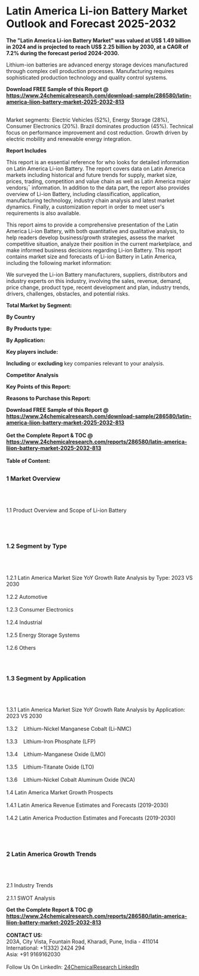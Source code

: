 <h1>Latin America Li-ion Battery Market Outlook and Forecast 2025-2032</h1><p><strong>The "Latin America Li-ion Battery Market" was valued at US$ 1.49 billion in 2024 and is projected to reach US$ 2.25 billion by 2030, at a CAGR of 7.2% during the forecast period 2024-2030.</strong></p><p>
</p><p>Lithium-ion batteries are advanced energy storage devices manufactured through complex cell production processes. Manufacturing requires sophisticated production technology and quality control systems.</p><div><b>Download FREE Sample of this Report @ 
            <a href="https://www.24chemicalresearch.com/download-sample/286580/latin-america-liion-battery-market-2025-2032-813">
            https://www.24chemicalresearch.com/download-sample/286580/latin-america-liion-battery-market-2025-2032-813</a></b></div><br><p>
Market segments: Electric Vehicles (52%), Energy Storage (28%), Consumer Electronics (20%). Brazil dominates production (45%). Technical focus on performance improvement and cost reduction. Growth driven by electric mobility and renewable energy integration.</p><p>
</p><p><strong>Report Includes</strong></p><p>
</p><p>This report is an essential reference for who looks for detailed information on Latin America Li-ion Battery. The report covers data on Latin America markets including historical and future trends for supply, market size, prices, trading, competition and value chain as well as Latin America major vendors¡¯ information. In addition to the data part, the report also provides overview of Li-ion Battery, including classification, application, manufacturing technology, industry chain analysis and latest market dynamics. Finally, a customization report in order to meet user's requirements is also available.</p><p>
</p><p>This report aims to provide a comprehensive presentation of the Latin America Li-ion Battery, with both quantitative and qualitative analysis, to help readers develop business/growth strategies, assess the market competitive situation, analyze their position in the current marketplace, and make informed business decisions regarding Li-ion Battery. This report contains market size and forecasts of Li-ion Battery in Latin America, including the following market information:</p><p>
We surveyed the Li-ion Battery manufacturers, suppliers, distributors and industry experts on this industry, involving the sales, revenue, demand, price change, product type, recent development and plan, industry trends, drivers, challenges, obstacles, and potential risks.</p><p>
</p><p><strong>Total Market by Segment:</strong></p><p>
<strong>By Country</strong></p><p>
</p><p>
<strong>By Products type:</strong></p><p>
</p><p>
<strong>By Application:</strong></p><p>
</p><p>
<strong>Key players include: </strong></p><p>
</p><p>
</p><p><strong>Including </strong>or <strong>excluding </strong>key companies relevant to your analysis.</p><p>
<strong>Competitor Analysis</strong></p><p>
</p><p>
</p><p><strong>Key Points of this Report:</strong></p><p>
</p><p>
</p><p><strong>Reasons to Purchase this Report:</strong></p><p>
</p><div><b>Download FREE Sample of this Report @ 
            <a href="https://www.24chemicalresearch.com/download-sample/286580/latin-america-liion-battery-market-2025-2032-813">
            https://www.24chemicalresearch.com/download-sample/286580/latin-america-liion-battery-market-2025-2032-813</a></b></div><br><div><b>Get the Complete Report & TOC @ 
            <a href="https://www.24chemicalresearch.com/reports/286580/latin-america-liion-battery-market-2025-2032-813">
            https://www.24chemicalresearch.com/reports/286580/latin-america-liion-battery-market-2025-2032-813</a></b></div><br>
            <b>Table of Content:</b><p><h2><span style="font-size:16px"><strong>1 Market Overview&nbsp;&nbsp; &nbsp;</strong></span></h2><br />
<br />
<p>1.1 Product Overview and Scope of Li-ion Battery&nbsp;</p><br />
<br />
<h2><strong><span style="font-size:16px">1.2 Segment by Type&nbsp;&nbsp; &nbsp;</span></strong></h2><br />
<br />
<p>1.2.1 Latin America Market Size YoY Growth Rate Analysis by Type: 2023 VS 2030&nbsp;&nbsp; &nbsp;<br /><br />
1.2.2 Automotive&nbsp;&nbsp; &nbsp;<br /><br />
1.2.3 Consumer Electronics<br /><br />
1.2.4 Industrial<br /><br />
1.2.5 Energy Storage Systems<br /><br />
1.2.6 Others<br /><br />
<br />
<h2><span style="font-size:16px"><strong>1.3 Segment by Application&nbsp;&nbsp;</strong></span></h2><br />
<br />
<p>1.3.1 Latin America Market Size YoY Growth Rate Analysis by Application: 2023 VS 2030&nbsp;&nbsp; &nbsp;<br /><br />
1.3.2&nbsp;&nbsp; &nbsp;Lithium-Nickel Manganese Cobalt (Li-NMC)<br /><br />
1.3.3&nbsp;&nbsp; &nbsp;Lithium-Iron Phosphate (LFP)<br /><br />
1.3.4&nbsp;&nbsp; &nbsp;Lithium-Manganese Oxide (LMO)<br /><br />
1.3.5&nbsp;&nbsp; &nbsp;Lithium-Titanate Oxide (LTO)<br /><br />
1.3.6&nbsp;&nbsp; &nbsp;Lithium-Nickel Cobalt Aluminum Oxide (NCA)<br /><br />
1.4 Latin America Market Growth Prospects&nbsp;&nbsp; &nbsp;<br /><br />
1.4.1 Latin America Revenue Estimates and Forecasts (2019-2030)&nbsp;&nbsp; &nbsp;<br /><br />
1.4.2 Latin America Production Estimates and Forecasts (2019-2030)&nbsp;&nbsp;</p><br />
<br />
<h2><span style="font-size:16px"><strong>2 Latin America Growth Trends&nbsp;&nbsp; &nbsp;</strong></span></h2><br />
<br />
<p>2.1 Industry Trends&nbsp;&nbsp; &nbsp;<br /><br />
2.1.1 SWOT Analysis&nbsp;&nbsp; &nbsp</p><div><b>Get the Complete Report & TOC @ 
            <a href="https://www.24chemicalresearch.com/reports/286580/latin-america-liion-battery-market-2025-2032-813">
            https://www.24chemicalresearch.com/reports/286580/latin-america-liion-battery-market-2025-2032-813</a></b></div><br><b>CONTACT US:</b><br>
            203A, City Vista, Fountain Road, Kharadi, Pune, India - 411014<br>
            International: +1(332) 2424 294<br>
            Asia: +91 9169162030 <br><br>
            Follow Us On LinkedIn: <a href="https://www.linkedin.com/company/24chemicalresearch/">24ChemicalResearch LinkedIn</a>